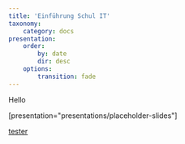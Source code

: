 ```yaml
---
title: 'Einführung Schul IT'
taxonomy:
    category: docs
presentation:
    order:
        by: date
        dir: desc
    options:
        transition: fade
---
```


Hello

[presentation="presentations/placeholder-slides"]

[tester](../../presentations/placeholder-slides)
